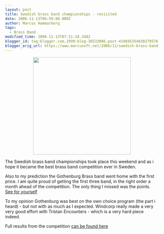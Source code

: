 ```yaml
---
layout: post
title: Swedish brass band championships - revisited
date: 2006-11-13T06:59:00.000Z
author: Marcus Hammarberg
tags:
  - Brass Band
modified_time: 2006-11-13T07:11:28.348Z
blogger_id: tag:blogger.com,1999:blog-36533086.post-419045354838279576
blogger_orig_url: https://www.marcusoft.net/2006/11/swedish-brass-band-championships.html
---
```


[<img
src="http://www.goteborgbrassband.org.se/images/GBB_SM_2006_BAND.jpg"
style="DISPLAY: block; MARGIN: 0px auto 10px; WIDTH: 320px; CURSOR: hand; TEXT-ALIGN: center"
data-border="0" />](http://www.goteborgbrassband.org.se/images/GBB_SM_2006_BAND.jpg)

The Swedish brass band championships took place this weekend and as i
hope it became the best brass band competition ever in Sweden.

Also to my prediction the Gothenburg Brass band went home with the first
price. I am quite proud of getting the first three band, in the right
order a month ahead of the competition. The only thing I missed was the
points. [See for
yourself](http://marcushammarberg.blogspot.com/2006/10/swedish-brass-band-championships.html)

To my opinion Gothenburg was best on the own choice program (the part i
heard) - but not with as much as I expected. Windcorp really made a very
very good effort with Tristan Encounters - which is a very hard piece
indeed.

Full results from the competition [can be found
here](http://www.brassband.se/main.php?page=77)
